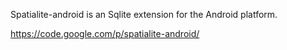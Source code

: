 
Spatialite-android is an Sqlite extension for the Android platform.

https://code.google.com/p/spatialite-android/

